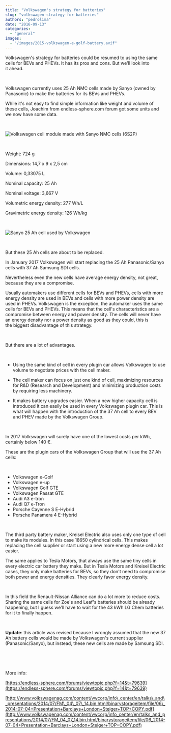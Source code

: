 ```yaml
---
title: "Volkswagen's strategy for batteries"
slug: "volkswagen-strategy-for-batteries"
authors: "pedrolima"
date: "2016-09-13"
categories: 
  - "general"
images: 
  - "/images/2015-volkswagen-e-golf-battery.avif"
---
```


Volkswagen's strategy for batteries could be resumed to using the same cells for BEVs and PHEVs. It has its pros and cons. But we'll look into it ahead.

 

Volkswagen currently uses 25 Ah NMC cells made by Sanyo (owned by Panasonic) to make the batteries for its BEVs and PHEVs.

While it's not easy to find simple information like weight and volume of these cells, Joachim from endless-sphere.com forum got some units and we now have some data.

 

![Volkswagen cell module made with Sanyo NMC cells (6S2P)](images/sanyo-25-ah-battery-cell-module.avif)

 

Weight: 724 g

Dimensions: 14,7 x 9 x 2,5 cm

Volume: 0,33075 L

Nominal capacity: 25 Ah

Nominal voltage: 3,667 V

Volumetric energy density: 277 Wh/L

Gravimetric energy density: 126 Wh/kg

 

![Sanyo 25 Ah cell used by Volkswagen](images/sanyo-25-ah-battery-cell.avif)

 

But these 25 Ah cells are about to be replaced.

In January 2017 Volkswagen will start replacing the 25 Ah Panasonic/Sanyo cells with 37 Ah Samsung SDI cells.

Nevertheless even the new cells have average energy density, not great, because they are a compromise.

Usually automakers use different cells for BEVs and PHEVs, cells with more energy density are used in BEVs and cells with more power density are used in PHEVs. Volkswagen is the exception, the automaker uses the same cells for BEVs and PHEVs. This means that the cell's characteristics are a compromise between energy and power density. The cells will never have an energy density nor a power density as good as they could, this is the biggest disadvantage of this strategy.

 

But there are a lot of advantages.

 

- Using the same kind of cell in every plugin car allows Volkswagen to use volume to negotiate prices with the cell maker.

- The cell maker can focus on just one kind of cell, maximizing resources for R&D (Research and Development) and minimizing production costs by requiring less machinery.

- It makes battery upgrades easier. When a new higher capacity cell is introduced it can easily be used in every Volkswagen plugin car. This is what will happen with the introduction of the 37 Ah cell to every BEV and PHEV made by the Volkswagen Group.

 

In 2017 Volkswagen will surely have one of the lowest costs per kWh, certainly below 140 €.

These are the plugin cars of the Volkswagen Group that will use the 37 Ah cells:

 

- Volkswagen e-Golf
- Volkswagen e-up
- Volkswagen Golf GTE
- Volkswagen Passat GTE
- Audi A3 e-tron
- Audi Q7 e-Tron
- Porsche Cayenne S E-Hybrid
- Porsche Panamera 4 E-Hybrid

 

The third party battery maker, Kreisel Electric also uses only one type of cell to make its modules. In this case 18650 cylindrical cells. This makes replacing the cell supplier or start using a new more energy dense cell a lot easier.

The same applies to Tesla Motors, that always use the same tiny cells in every electric car battery they make. But in Tesla Motors and Kreisel Electric cases, they only make batteries for BEVs, so they don't need to compromise both power and energy densities. They clearly favor energy density.

 

In this field the Renault-Nissan Alliance can do a lot more to reduce costs. Sharing the same cells for Zoe's and Leaf's batteries should be already happening, but I guess we'll have to wait for the 43 kWh LG Chem batteries for it to finally happen.

 

**Update**: this article was revised because I wrongly assumed that the new 37 Ah battery cells would be made by Volkswagen's current supplier (Panasonic/Sanyo), but instead, these new cells are made by Samsung SDI.

 

 

More info:

[https://endless-sphere.com/forums/viewtopic.php?f=14&t=79639](https://endless-sphere.com/forums/viewtopic.php?f=14&t=79639)

[http://www.volkswagenag.com/content/vwcorp/info\_center/en/talks\_and\_presentations/2014/07/FM\_04\_07\_14.bin.html/binarystorageitem/file/06\_2014-07-04+Presentation+Barclays+London+Steiger+TOP+COPY.pdf](http://www.volkswagenag.com/content/vwcorp/info_center/en/talks_and_presentations/2014/07/FM_04_07_14.bin.html/binarystorageitem/file/06_2014-07-04+Presentation+Barclays+London+Steiger+TOP+COPY.pdf)
